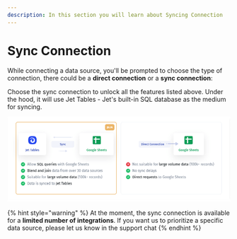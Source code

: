 ```yaml
---
description: In this section you will learn about Syncing Connection
---
```


# Sync Connection

While connecting a data source, you'll be prompted to choose the type of connection, there could be a **direct connection** or a **sync connection**:

Choose the sync connection to unlock all the features listed above. Under the hood, it will use Jet Tables - Jet's built-in SQL database as the medium for syncing.

![The dialog window to choose the connection type](../../.gitbook/assets/dtnxb-min.png)

{% hint style="warning" %}
At the moment, the sync connection is available for a **limited number of integrations**. If you want us to prioritize a specific data source, please let us know in the support chat
{% endhint %}
